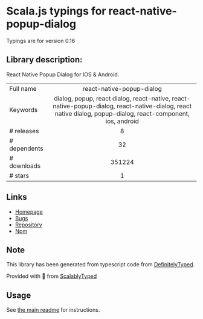 
# Scala.js typings for react-native-popup-dialog

Typings are for version 0.16

## Library description:
React Native Popup Dialog for IOS & Android.

|                    |                 |
| ------------------ | :-------------: |
| Full name          | react-native-popup-dialog |
| Keywords           | dialog, popup, react dialog, react-native, react-native-popup-dialog, react-native-dialog, react native dialog, popup-dialog, react-component, ios, android |
| # releases         | 8 |
| # dependents       | 32 |
| # downloads        | 351224 |
| # stars            | 1 |

## Links
- [Homepage](https://github.com/jacklam718/react-native-popup-dialog/blob/master/README.md)
- [Bugs](https://github.com/jacklam718/react-native-popup-dialog/issues)
- [Repository](https://github.com/jacklam718/react-native-popup-dialog)
- [Npm](https://www.npmjs.com/package/react-native-popup-dialog)
    


## Note
This library has been generated from typescript code from [DefinitelyTyped](https://definitelytyped.org).

Provided with :purple_heart: from [ScalablyTyped](https://github.com/oyvindberg/ScalablyTyped)

## Usage
See [the main readme](../../readme.md) for instructions.


